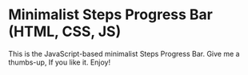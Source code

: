 # Minimalist Steps Progress Bar (HTML, CSS, JS)
 This is the JavaScript-based minimalist Steps Progress Bar. Give me a thumbs-up, If you like it. Enjoy!
